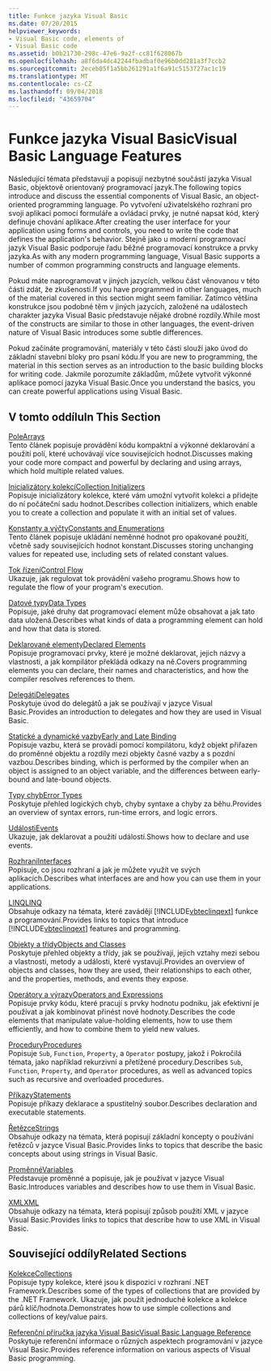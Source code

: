 ```yaml
---
title: Funkce jazyka Visual Basic
ms.date: 07/20/2015
helpviewer_keywords:
- Visual Basic code, elements of
- Visual Basic code
ms.assetid: b0b21730-298c-47e6-9a2f-cc81f628067b
ms.openlocfilehash: a8f6da4dc42244fbadbaf0e96b0dd281a3f7ccb2
ms.sourcegitcommit: 2eceb05f1a5bb261291a1f6a91c5153727ac1c19
ms.translationtype: MT
ms.contentlocale: cs-CZ
ms.lasthandoff: 09/04/2018
ms.locfileid: "43659704"
---
```

# <a name="visual-basic-language-features"></a><span data-ttu-id="904c5-102">Funkce jazyka Visual Basic</span><span class="sxs-lookup"><span data-stu-id="904c5-102">Visual Basic Language Features</span></span>
<span data-ttu-id="904c5-103">Následující témata představují a popisují nezbytné součásti jazyka Visual Basic, objektově orientovaný programovací jazyk.</span><span class="sxs-lookup"><span data-stu-id="904c5-103">The following topics introduce and discuss the essential components of Visual Basic, an object-oriented programming language.</span></span> <span data-ttu-id="904c5-104">Po vytvoření uživatelského rozhraní pro svoji aplikaci pomocí formuláře a ovládací prvky, je nutné napsat kód, který definuje chování aplikace.</span><span class="sxs-lookup"><span data-stu-id="904c5-104">After creating the user interface for your application using forms and controls, you need to write the code that defines the application's behavior.</span></span> <span data-ttu-id="904c5-105">Stejně jako u moderní programovací jazyk Visual Basic podporuje řadu běžné programovací konstrukce a prvky jazyka.</span><span class="sxs-lookup"><span data-stu-id="904c5-105">As with any modern programming language, Visual Basic supports a number of common programming constructs and language elements.</span></span>  
  
 <span data-ttu-id="904c5-106">Pokud máte naprogramovat v jiných jazycích, velkou část věnovanou v této části zdát, že zkušenosti.</span><span class="sxs-lookup"><span data-stu-id="904c5-106">If you have programmed in other languages, much of the material covered in this section might seem familiar.</span></span> <span data-ttu-id="904c5-107">Zatímco většina konstrukce jsou podobné těm v jiných jazycích, založené na událostech charakter jazyka Visual Basic představuje nějaké drobné rozdíly.</span><span class="sxs-lookup"><span data-stu-id="904c5-107">While most of the constructs are similar to those in other languages, the event-driven nature of Visual Basic introduces some subtle differences.</span></span>  
  
 <span data-ttu-id="904c5-108">Pokud začínáte programování, materiály v této části slouží jako úvod do základní stavební bloky pro psaní kódu.</span><span class="sxs-lookup"><span data-stu-id="904c5-108">If you are new to programming, the material in this section serves as an introduction to the basic building blocks for writing code.</span></span> <span data-ttu-id="904c5-109">Jakmile porozumíte základům, můžete vytvořit výkonné aplikace pomocí jazyka Visual Basic.</span><span class="sxs-lookup"><span data-stu-id="904c5-109">Once you understand the basics, you can create powerful applications using Visual Basic.</span></span>  
  
## <a name="in-this-section"></a><span data-ttu-id="904c5-110">V tomto oddílu</span><span class="sxs-lookup"><span data-stu-id="904c5-110">In This Section</span></span>  
 [<span data-ttu-id="904c5-111">Pole</span><span class="sxs-lookup"><span data-stu-id="904c5-111">Arrays</span></span>](../../../visual-basic/programming-guide/language-features/arrays/index.md)  
 <span data-ttu-id="904c5-112">Tento článek popisuje provádění kódu kompaktní a výkonné deklarování a použití polí, které uchovávají více souvisejících hodnot.</span><span class="sxs-lookup"><span data-stu-id="904c5-112">Discusses making your code more compact and powerful by declaring and using arrays, which hold multiple related values.</span></span>  
  
 [<span data-ttu-id="904c5-113">Inicializátory kolekcí</span><span class="sxs-lookup"><span data-stu-id="904c5-113">Collection Initializers</span></span>](../../../visual-basic/programming-guide/language-features/collection-initializers/index.md)  
 <span data-ttu-id="904c5-114">Popisuje inicializátory kolekce, které vám umožní vytvořit kolekci a přidejte do ní počáteční sadu hodnot.</span><span class="sxs-lookup"><span data-stu-id="904c5-114">Describes collection initializers, which enable you to create a collection and populate it with an initial set of values.</span></span>  
  
 [<span data-ttu-id="904c5-115">Konstanty a výčty</span><span class="sxs-lookup"><span data-stu-id="904c5-115">Constants and Enumerations</span></span>](../../../visual-basic/programming-guide/language-features/constants-enums/index.md)  
 <span data-ttu-id="904c5-116">Tento článek popisuje ukládání neměnné hodnot pro opakované použití, včetně sady souvisejících hodnot konstant.</span><span class="sxs-lookup"><span data-stu-id="904c5-116">Discusses storing unchanging values for repeated use, including sets of related constant values.</span></span>  
  
 [<span data-ttu-id="904c5-117">Tok řízení</span><span class="sxs-lookup"><span data-stu-id="904c5-117">Control Flow</span></span>](../../../visual-basic/programming-guide/language-features/control-flow/index.md)  
 <span data-ttu-id="904c5-118">Ukazuje, jak regulovat tok provádění vašeho programu.</span><span class="sxs-lookup"><span data-stu-id="904c5-118">Shows how to regulate the flow of your program's execution.</span></span>  
  
 [<span data-ttu-id="904c5-119">Datové typy</span><span class="sxs-lookup"><span data-stu-id="904c5-119">Data Types</span></span>](../../../visual-basic/programming-guide/language-features/data-types/index.md)  
 <span data-ttu-id="904c5-120">Popisuje, jaké druhy dat programovací element může obsahovat a jak tato data uložená.</span><span class="sxs-lookup"><span data-stu-id="904c5-120">Describes what kinds of data a programming element can hold and how that data is stored.</span></span>  
  
 [<span data-ttu-id="904c5-121">Deklarované elementy</span><span class="sxs-lookup"><span data-stu-id="904c5-121">Declared Elements</span></span>](../../../visual-basic/programming-guide/language-features/declared-elements/index.md)  
 <span data-ttu-id="904c5-122">Popisuje programovací prvky, které je možné deklarovat, jejich názvy a vlastnosti, a jak kompilátor překládá odkazy na ně.</span><span class="sxs-lookup"><span data-stu-id="904c5-122">Covers programming elements you can declare, their names and characteristics, and how the compiler resolves references to them.</span></span>  
  
 [<span data-ttu-id="904c5-123">Delegáti</span><span class="sxs-lookup"><span data-stu-id="904c5-123">Delegates</span></span>](../../../visual-basic/programming-guide/language-features/delegates/index.md)  
 <span data-ttu-id="904c5-124">Poskytuje úvod do delegátů a jak se používají v jazyce Visual Basic.</span><span class="sxs-lookup"><span data-stu-id="904c5-124">Provides an introduction to delegates and how they are used in Visual Basic.</span></span>  
  
 [<span data-ttu-id="904c5-125">Statické a dynamické vazby</span><span class="sxs-lookup"><span data-stu-id="904c5-125">Early and Late Binding</span></span>](../../../visual-basic/programming-guide/language-features/early-late-binding/index.md)  
 <span data-ttu-id="904c5-126">Popisuje vazbu, která se provádí pomocí kompilátoru, když objekt přiřazen do proměnné objektu a rozdíly mezi objekty časné vazby a s pozdní vazbou.</span><span class="sxs-lookup"><span data-stu-id="904c5-126">Describes binding, which is performed by the compiler when an object is assigned to an object variable, and the differences between early-bound and late-bound objects.</span></span>  
  
 [<span data-ttu-id="904c5-127">Typy chyb</span><span class="sxs-lookup"><span data-stu-id="904c5-127">Error Types</span></span>](../../../visual-basic/programming-guide/language-features/error-types.md)  
 <span data-ttu-id="904c5-128">Poskytuje přehled logických chyb, chyby syntaxe a chyby za běhu.</span><span class="sxs-lookup"><span data-stu-id="904c5-128">Provides an overview of syntax errors, run-time errors, and logic errors.</span></span>  
  
 [<span data-ttu-id="904c5-129">Události</span><span class="sxs-lookup"><span data-stu-id="904c5-129">Events</span></span>](../../../visual-basic/programming-guide/language-features/events/index.md)  
 <span data-ttu-id="904c5-130">Ukazuje, jak deklarovat a použití událostí.</span><span class="sxs-lookup"><span data-stu-id="904c5-130">Shows how to declare and use events.</span></span>  
  
 [<span data-ttu-id="904c5-131">Rozhraní</span><span class="sxs-lookup"><span data-stu-id="904c5-131">Interfaces</span></span>](../../../visual-basic/programming-guide/language-features/interfaces/index.md)  
 <span data-ttu-id="904c5-132">Popisuje, co jsou rozhraní a jak je můžete využít ve svých aplikacích.</span><span class="sxs-lookup"><span data-stu-id="904c5-132">Describes what interfaces are and how you can use them in your applications.</span></span>  
  
 [<span data-ttu-id="904c5-133">LINQ</span><span class="sxs-lookup"><span data-stu-id="904c5-133">LINQ</span></span>](../../../visual-basic/programming-guide/language-features/linq/index.md)  
 <span data-ttu-id="904c5-134">Obsahuje odkazy na témata, které zavádějí [!INCLUDE[vbteclinqext](~/includes/vbteclinqext-md.md)] funkce a programování.</span><span class="sxs-lookup"><span data-stu-id="904c5-134">Provides links to topics that introduce [!INCLUDE[vbteclinqext](~/includes/vbteclinqext-md.md)] features and programming.</span></span>  
  
 [<span data-ttu-id="904c5-135">Objekty a třídy</span><span class="sxs-lookup"><span data-stu-id="904c5-135">Objects and Classes</span></span>](../../../visual-basic/programming-guide/language-features/objects-and-classes/index.md)  
 <span data-ttu-id="904c5-136">Poskytuje přehled objekty a třídy, jak se používají, jejich vztahy mezi sebou a vlastnosti, metody a události, které vystavují.</span><span class="sxs-lookup"><span data-stu-id="904c5-136">Provides an overview of objects and classes, how they are used, their relationships to each other, and the properties, methods, and events they expose.</span></span>  
  
 [<span data-ttu-id="904c5-137">Operátory a výrazy</span><span class="sxs-lookup"><span data-stu-id="904c5-137">Operators and Expressions</span></span>](../../../visual-basic/programming-guide/language-features/operators-and-expressions/index.md)  
 <span data-ttu-id="904c5-138">Popisuje prvky kódu, které pracují s prvky hodnotu podniku, jak efektivní je používat a jak kombinovat přinést nové hodnoty.</span><span class="sxs-lookup"><span data-stu-id="904c5-138">Describes the code elements that manipulate value-holding elements, how to use them efficiently, and how to combine them to yield new values.</span></span>  
  
 [<span data-ttu-id="904c5-139">Procedury</span><span class="sxs-lookup"><span data-stu-id="904c5-139">Procedures</span></span>](../../../visual-basic/programming-guide/language-features/procedures/index.md)  
 <span data-ttu-id="904c5-140">Popisuje `Sub`, `Function`, `Property`, a `Operator` postupy, jakož i Pokročilá témata, jako například rekurzivní a přetížené procedury.</span><span class="sxs-lookup"><span data-stu-id="904c5-140">Describes `Sub`, `Function`, `Property`, and `Operator` procedures, as well as advanced topics such as recursive and overloaded procedures.</span></span>  
  
 [<span data-ttu-id="904c5-141">Příkazy</span><span class="sxs-lookup"><span data-stu-id="904c5-141">Statements</span></span>](../../../visual-basic/programming-guide/language-features/statements.md)  
 <span data-ttu-id="904c5-142">Popisuje příkazy deklarace a spustitelný soubor.</span><span class="sxs-lookup"><span data-stu-id="904c5-142">Describes declaration and executable statements.</span></span>  
  
 [<span data-ttu-id="904c5-143">Řetězce</span><span class="sxs-lookup"><span data-stu-id="904c5-143">Strings</span></span>](../../../visual-basic/programming-guide/language-features/strings/index.md)  
 <span data-ttu-id="904c5-144">Obsahuje odkazy na témata, která popisují základní koncepty o používání řetězců v jazyce Visual Basic.</span><span class="sxs-lookup"><span data-stu-id="904c5-144">Provides links to topics that describe the basic concepts about using strings in Visual Basic.</span></span>  
  
 [<span data-ttu-id="904c5-145">Proměnné</span><span class="sxs-lookup"><span data-stu-id="904c5-145">Variables</span></span>](../../../visual-basic/programming-guide/language-features/variables/index.md)  
 <span data-ttu-id="904c5-146">Představuje proměnné a popisuje, jak je používat v jazyce Visual Basic.</span><span class="sxs-lookup"><span data-stu-id="904c5-146">Introduces variables and describes how to use them in Visual Basic.</span></span>  
  
 [<span data-ttu-id="904c5-147">XML</span><span class="sxs-lookup"><span data-stu-id="904c5-147">XML</span></span>](../../../visual-basic/programming-guide/language-features/xml/index.md)  
 <span data-ttu-id="904c5-148">Obsahuje odkazy na témata, která popisují způsob použití XML v jazyce Visual Basic.</span><span class="sxs-lookup"><span data-stu-id="904c5-148">Provides links to topics that describe how to use XML in Visual Basic.</span></span>  
  
## <a name="related-sections"></a><span data-ttu-id="904c5-149">Související oddíly</span><span class="sxs-lookup"><span data-stu-id="904c5-149">Related Sections</span></span>  
 [<span data-ttu-id="904c5-150">Kolekce</span><span class="sxs-lookup"><span data-stu-id="904c5-150">Collections</span></span>](https://msdn.microsoft.com/library/e76533a9-5033-4a0b-b003-9c2be60d185b)  
 <span data-ttu-id="904c5-151">Popisuje typy kolekce, které jsou k dispozici v rozhraní .NET Framework.</span><span class="sxs-lookup"><span data-stu-id="904c5-151">Describes some of the types of collections that are provided by the .NET Framework.</span></span> <span data-ttu-id="904c5-152">Ukazuje, jak použít jednoduché kolekce a kolekce párů klíč/hodnota.</span><span class="sxs-lookup"><span data-stu-id="904c5-152">Demonstrates how to use simple collections and collections of key/value pairs.</span></span>  
  
 [<span data-ttu-id="904c5-153">Referenční příručka jazyka Visual Basic</span><span class="sxs-lookup"><span data-stu-id="904c5-153">Visual Basic Language Reference</span></span>](../../../visual-basic/language-reference/index.md)  
 <span data-ttu-id="904c5-154">Poskytuje referenční informace o různých aspektech programování v jazyce Visual Basic.</span><span class="sxs-lookup"><span data-stu-id="904c5-154">Provides reference information on various aspects of Visual Basic programming.</span></span>

